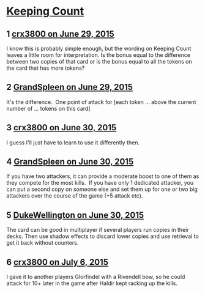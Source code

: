 # [Keeping Count](https://community.fantasyflightgames.com/topic/181405-keeping-count/)

## 1 [crx3800 on June 29, 2015](https://community.fantasyflightgames.com/topic/181405-keeping-count/?do=findComment&comment=1674730)

I know this is probably simple enough, but the wording on Keeping Count leaves a little room for interpretation. Is the bonus equal to the difference between two copies of that card or is the bonus equal to all the tokens on the card that has more tokens?

## 2 [GrandSpleen on June 29, 2015](https://community.fantasyflightgames.com/topic/181405-keeping-count/?do=findComment&comment=1674792)

It's the difference.  One point of attack for [each token ... above the current number of ... tokens on this card]

## 3 [crx3800 on June 30, 2015](https://community.fantasyflightgames.com/topic/181405-keeping-count/?do=findComment&comment=1676217)

I guess I'll just have to learn to use it differently then.

## 4 [GrandSpleen on June 30, 2015](https://community.fantasyflightgames.com/topic/181405-keeping-count/?do=findComment&comment=1676241)

If you have two attackers, it can provide a moderate boost to one of them as they compete for the most kills.  If you have only 1 dedicated attacker, you can put a second copy on someone else and set them up for one or two big attackers over the course of the game (+5 attack etc).

## 5 [DukeWellington on June 30, 2015](https://community.fantasyflightgames.com/topic/181405-keeping-count/?do=findComment&comment=1676470)

The card can be good in multiplayer if several players run copies in their decks. Then use shadow effects to discard lower copies and use retrieval to get it back without counters.

## 6 [crx3800 on July 6, 2015](https://community.fantasyflightgames.com/topic/181405-keeping-count/?do=findComment&comment=1682169)

I gave it to another players Glorfindel with a Rivendell bow, so he could attack for 10+ later in the game after Haldir kept racking up the kills.

